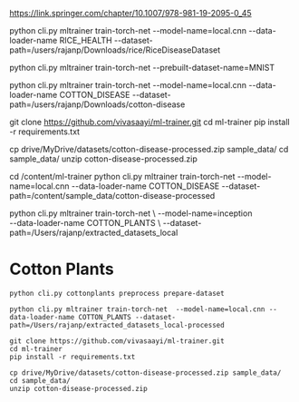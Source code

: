 https://link.springer.com/chapter/10.1007/978-981-19-2095-0_45

python cli.py mltrainer train-torch-net  --model-name=local.cnn --data-loader-name RICE_HEALTH --dataset-path=/users/rajanp/Downloads/rice/RiceDiseaseDataset

 python cli.py mltrainer train-torch-net --prebuilt-dataset-name=MNIST

python cli.py mltrainer train-torch-net  --model-name=local.cnn --data-loader-name COTTON_DISEASE --dataset-path=/users/rajanp/Downloads/cotton-disease


git clone https://github.com/vivasaayi/ml-trainer.git
cd ml-trainer
pip install -r requirements.txt

cp drive/MyDrive/datasets/cotton-disease-processed.zip sample_data/
cd sample_data/
unzip cotton-disease-processed.zip

cd /content/ml-trainer
python cli.py mltrainer train-torch-net  --model-name=local.cnn --data-loader-name COTTON_DISEASE --dataset-path=/content/sample_data/cotton-disease-processed



python cli.py mltrainer train-torch-net \ 
    --model-name=inception \
    --data-loader-name COTTON_PLANTS \ 
    --dataset-path=/Users/rajanp/extracted_datasets_local


# Cotton Plants

```shell
python cli.py cottonplants preprocess prepare-dataset

python cli.py mltrainer train-torch-net  --model-name=local.cnn --data-loader-name COTTON_PLANTS --dataset-path=/Users/rajanp/extracted_datasets_local-processed

```

```shell
git clone https://github.com/vivasaayi/ml-trainer.git
cd ml-trainer
pip install -r requirements.txt

cp drive/MyDrive/datasets/cotton-disease-processed.zip sample_data/
cd sample_data/
unzip cotton-disease-processed.zip
```
